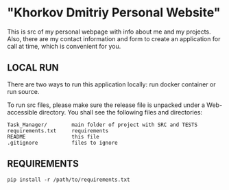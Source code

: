 "Khorkov Dmitriy Personal Website"
=============================

This is src of my personal webpage with info about me and
my projects. Also, there are my contact information and form to
create an application for call at time, which is convenient for you.

LOCAL RUN
------------

There are two ways to run this application locally: run docker 
container or run source.

To run src files, please make sure the release file is 
unpacked under a Web-accessible directory. You shall see the 
following files and directories:

    Task_Manager/        main folder of project with SRC and TESTS
    requirements.txt     requirements
    README               this file
    .gitignore           files to ignore

REQUIREMENTS
------------

    pip install -r /path/to/requirements.txt